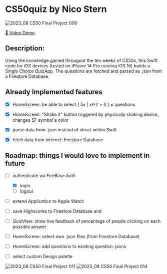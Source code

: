 # CS50quiz by Nico Stern
![‎2023_08 CS50 Final Project ‎006](https://github.com/nico-fst/cs50quiz/assets/108625504/75a3edd0-f220-4a56-bf1c-243ed199ceb5)

[🔗 Video Demo](https://youtu.be/WwYPEt9rm1Q)
## Description:
Using the knowledge gained througout the ten weeks of CS50x, this Swift code for iOS devices (tested on iPhone 14 Pro running iOS 16) builds a Single Choice QuizApp.
The questions are fetched and parsed as .json from a Firestore Database.




## Already implemented features
- [x] HomeScreen: be able to select { 5x | x∈ℤ > 0 } ≤ questions
- [x] HomeScreen: "Shake it" button triggered by physically shaking device, changes SF symbol's color
- [x] parse data from .json instead of struct within Swift
- [x] fetch data from internet: Firestore Database


## Roadmap: things I would love to implement in future
- [ ] authenticate via FireBase Auth
    - [x] login
    - [ ] logout
- [ ] extend Application to Apple Watch
- [ ] save Highscores to Firestore Database and
- [ ] QuizView: show live feedback of percentage of people clicking on each possible answer
- [ ] HomeScreen: select own .json files (from Firestore Database)
- [ ] HomeScreen: add questions to existing question .jsons
- [ ] select custom Design palette




![‎2023_08 CS50 Final Project ‎011](https://github.com/nico-fst/cs50quiz/assets/108625504/17f55fcf-8052-4110-8366-e6437b2abb2d)
![‎2023_08 CS50 Final Project ‎014](https://github.com/nico-fst/cs50quiz/assets/108625504/8c92b3dd-d513-43c8-b23e-02aa851c4891)
